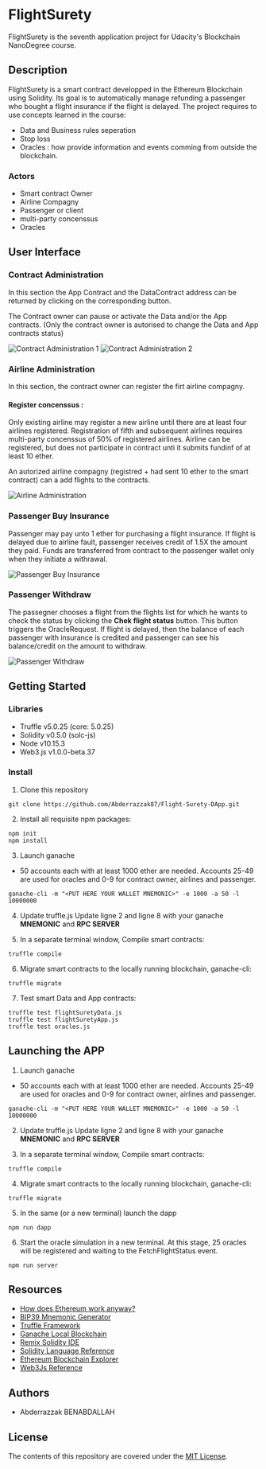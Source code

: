 # FlightSurety

FlightSurety is the seventh application project for Udacity's Blockchain NanoDegree course.

## Description
FlightSurety is a smart contract developped in the Ethereum Blockchain using Solidity. Its goal is to automatically manage refunding a passenger who bought a flight insurance if the flight is delayed.
The project requires to use concepts learned in the course:
* Data and Business rules seperation
* Stop loss
* Oracles : how provide information and events comming from outside the blockchain.

### Actors
* Smart contract Owner
* Airline Compagny
* Passenger or client
* multi-party concenssus
* Oracles

## User Interface
### Contract Administration
In this section the App Contract and the DataContract address can be returned by clicking on the  corresponding button.

The Contract owner can pause or activate the Data and/or the App contracts. (Only the contract owner is autorised to change the Data and App contracts status)

![Contract Administration 1](./images/Contract_Admin1.png "Contract Administration 1")
![Contract Administration 2](./images/Contract_Admin2.png "Contract Administration 2")

### Airline Administration
In this section, the contract owner can register the firt airline compagny. 

#### Register concenssus : 
Only existing airline may register a new airline until there are at least four airlines registered.
Registration of fifth and subsequent airlines requires multi-party concenssus of 50% of registered airlines.
Airline can be registered, but does not participate in contract unti it submits fundinf of at least 10 ether.

An autorized airline compagny (registred + had sent 10 ether to the smart contract) can a add flights to the contracts.

![Airline Administration](./images/Airline_Admin.png "Airline Administration")

### Passenger Buy Insurance
Passenger may pay unto 1 ether for purchasing a flight insurance. If flight is delayed due to airline fault, passenger receives credit of 1.5X the amount they paid. Funds are transferred from contract to the passenger wallet only when they initiate a withrawal.

![Passenger Buy Insurance](./images/Passenger_Section.png "Passenger Buy Insurance")


### Passenger Withdraw
The passegner chooses a flight from the flights list for which he wants to check the status by clicking the **Chek flight status** button. This button triggers the OracleRequest. If flight is delayed, then the balance of each passenger with insurance is credited and passenger can see his balance/credit on the amount to withdraw. 

![Passenger Withdraw](./images/Passenger_Withdraw.png "Passenger Withdraw")

## Getting Started

### Libraries

* Truffle v5.0.25 (core: 5.0.25)
* Solidity v0.5.0 (solc-js)
* Node v10.15.3
* Web3.js v1.0.0-beta.37

### Install
1. Clone this repository
```
git clone https://github.com/Abderrazzak87/Flight-Surety-DApp.git
```
2. Install all requisite npm packages:
```
npm init
npm install
```
3. Launch ganache
* 50 accounts each with at least 1000 ether are needed. Accounts 25-49 are used for oracles and 0-9 for contract owner, airlines and passenger.
```
ganache-cli -m "<PUT HERE YOUR WALLET MNEMONIC>" -e 1000 -a 50 -l 10000000 
```
4. Update truffle.js
Update ligne 2 and ligne 8 with your ganache **MNEMONIC** and **RPC SERVER**

5. In a separate terminal window, Compile smart contracts:
```
truffle compile
```
6. Migrate smart contracts to the locally running blockchain, ganache-cli:
```
truffle migrate
```
7. Test smart Data and App contracts:
```
truffle test flightSuretyData.js
truffle test flightSuretyApp.js
truffle test oracles.js
```

## Launching the APP
1. Launch ganache
* 50 accounts each with at least 1000 ether are needed. Accounts 25-49 are used for oracles and 0-9 for contract owner, airlines and passenger.
```
ganache-cli -m "<PUT HERE YOUR WALLET MNEMONIC>" -e 1000 -a 50 -l 10000000 
```
2. Update truffle.js
Update ligne 2 and ligne 8 with your ganache **MNEMONIC** and **RPC SERVER**

3. In a separate terminal window, Compile smart contracts:
```
truffle compile
```
4. Migrate smart contracts to the locally running blockchain, ganache-cli:
```
truffle migrate
```
5. In the same (or a new terminal) launch the dapp
```
npm run dapp
```
6. Start the oracle simulation in a new terminal. At this stage, 25 oracles will be registered and waiting to the FetchFlightStatus event.
```
npm run server
```

## Resources

* [How does Ethereum work anyway?](https://medium.com/@preethikasireddy/how-does-ethereum-work-anyway-22d1df506369)
* [BIP39 Mnemonic Generator](https://iancoleman.io/bip39/)
* [Truffle Framework](http://truffleframework.com/)
* [Ganache Local Blockchain](http://truffleframework.com/ganache/)
* [Remix Solidity IDE](https://remix.ethereum.org/)
* [Solidity Language Reference](http://solidity.readthedocs.io/en/v0.4.24/)
* [Ethereum Blockchain Explorer](https://etherscan.io/)
* [Web3Js Reference](https://github.com/ethereum/wiki/wiki/JavaScript-API)


## Authors

* Abderrazzak BENABDALLAH

## License

The contents of this repository are covered under the [MIT License](LICENSE).